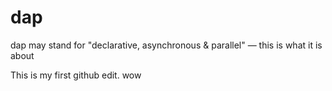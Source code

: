 # dap

dap may stand for "declarative, asynchronous &amp; parallel" — this is what it is about

This is my first github edit. wow
